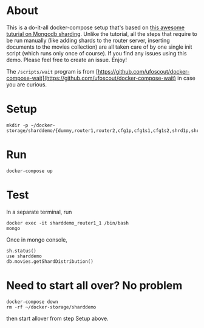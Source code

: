 # About
This is a do-it-all docker-compose setup that's based on [this awesome tuturial on Mongodb sharding](https://www.youtube.com/watch?v=Rwg26U0Zs1o). Unlike the tutorial, all the steps that require to be run manually (like adding shards to the router server, inserting documents to the movies collection) are all taken care of by one single init script (which runs only once of course). If you find any issues using this demo. Please feel free to create an issue. Enjoy!

The `/scripts/wait` program is from [https://github.com/ufoscout/docker-compose-wait](https://github.com/ufoscout/docker-compose-wait) in case you are curious.


# Setup
```
mkdir -p ~/docker-storage/sharddemo/{dummy,router1,router2,cfg1p,cfg1s1,cfg1s2,shrd1p,shrd1s1,shrd1s2,shrd2p,shrd2s1,shrd2s2}
```

# Run
```
docker-compose up
```

# Test
In a separate terminal, run
```
docker exec -it sharddemo_router1_1 /bin/bash
mongo
```

Once in mongo console,

```
sh.status()
use sharddemo
db.movies.getShardDistribution()
```

# Need to start all over? No problem
```
docker-compose down
rm -rf ~/docker-storage/sharddemo
```
then start allover from step Setup above.